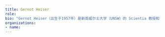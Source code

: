 ```yaml
---
title: Gernot Heiser 
role: 
bio: "Gernot Heiser（出生于1957年）是新南威尔士大学（UNSW）的 Scientia 教授和操作系统的 John Lions 主席。他还是 NICTA 软件系统研究小组（SSRG）的负责人。"
organizations:
- name: 
---
```


